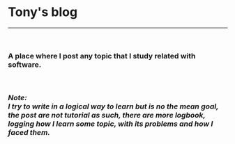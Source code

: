 # Tony's blog

---

<br/>

### A place where I post any topic that I study related with software.

<br/>

### <i>Note: <br />I try to write in a logical way to learn but is no the mean goal, <br />the post are not tutorial as such, there are more logbook, <br />logging how I learn some topic, with its problems and how I faced them.</i>
